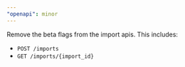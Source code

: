 ```yaml
---
"openapi": minor
---
```


Remove the beta flags from the import apis. This includes:

- `POST /imports`
- `GET /imports/{import_id}`
